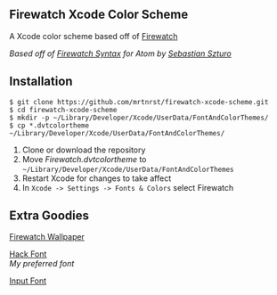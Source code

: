 ## Firewatch Xcode Color Scheme
A Xcode color scheme based off of [Firewatch]

_Based off of [Firewatch Syntax] for Atom by [Sebastian Szturo]_

## Installation
```cli
$ git clone https://github.com/mrtnrst/firewatch-xcode-scheme.git
$ cd firewatch-xcode-scheme
$ mkdir -p ~/Library/Developer/Xcode/UserData/FontAndColorThemes/
$ cp *.dvtcolortheme ~/Library/Developer/Xcode/UserData/FontAndColorThemes/
```
1. Clone or download the repository
2. Move _Firewatch.dvtcolortheme_ to `~/Library/Developer/Xcode/UserData/FontAndColorThemes`
3. Restart Xcode for changes to take affect
4. In `Xcode -> Settings -> Fonts & Colors` select Firewatch

## Extra Goodies
[Firewatch Wallpaper]

[Hack Font]   
_My preferred font_

[Input Font]


<!-- URLS -->
[Firewatch]:http://www.firewatchgame.com
[Sebastian Szturo]:https://www.github.com/SebastianSzturo
[Firewatch Syntax]:https://www.github.com/SebastianSzturo/firewatch-syntax
[Firewatch Wallpaper]:http://blog.camposanto.com/post/138965082204/firewatch-launch-wallpaper-when-we-redid-the
[Hack Font]:https://www.sourcefoundry.org/hack
[Input Font]:http://input.fontbureau.com
